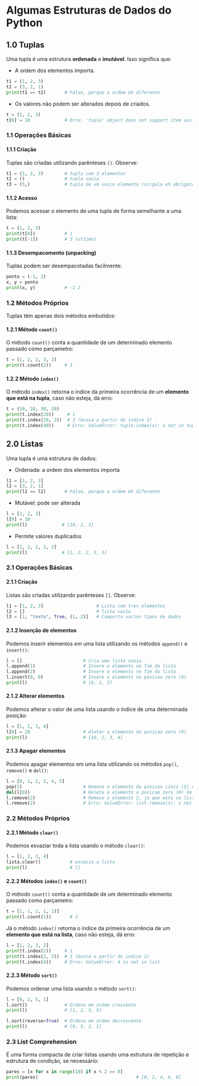 # Algumas Estruturas de Dados do Python

## 1.0 Tuplas
Uma tupla é uma estrutura **ordenada** e **imutável**. Isso significa que:

- A ordem dos elementos importa.
```python
t1 = (1, 2, 3)
t2 = (3, 2, 1)
print(t1 == t2)       # False, porque a ordem eh diferente
```
- Os valores não podem ser alterados depois de criados.
```python
t = (1, 2, 3)
t[0] = 10             # Erro: 'tuple' object does not support item assignment
```

### 1.1 Operações Básicas

#### 1.1.1 Criação
Tuplas são criadas utilizando parênteses `()`. Observe:
```python
t1 = (1, 2, 3)        # tupla com 3 elementos
t2 = ()               # tupla vazia
t3 = (5,)             # tupla de um unico elemento (vírgula eh obrigatoria)
```
#### 1.1.2 Acesso
Podemos acessar o elemento de uma tupla de forma semelhante a uma lista:
```python
t = (1, 2, 3)
print(t[0])           # 1
print(t[-1])          # 3 (ultimo)
```

#### 1.1.3 Desempacomento (unpacking)
Tuplas podem ser desempacotadas facilmente: 
```python
ponto = (-1, 2)
x, y = ponto
print(x, y)           # -1 2
```
### 1.2 Métodos Próprios
Tuplas têm apenas dois métodos embutidos:

#### 1.2.1 Método `count()`
O método `count()` conta a quantidade de um determinado elemento passado como parçametro:
```python
t = (1, 2, 2, 3, 2)
print(t.count(2))     # 3
```
#### 1.2.2 Método `index()`
O método `index()` retorna o índice da primeira ocorrência de um **elemento que está na tupla**, caso não esteja, dá erro:
```python
t = (10, 20, 30, 20)
print(t.index(20))     # 1
print(t.index(20, 2))  # 3 (busca a partir do indice 2)
print(t.index(40))     # Erro: ValueError: tuple.index(x): x not in tuple
```
## 2.0 Listas
Uma tupla é uma estrutura de dados:

- Ordenada:  a ordem dos elementos importa
```python
l1 = [1, 2, 3]
l2 = [3, 2, 1]
print(l1 == l2)       # False, porque a ordem eh diferente
```
- Mutável: pode ser alterada
```python
l = [1, 2, 3]
l[0] = 10
print(l)             # [10, 2, 3]
```
- Permite valores duplicados
```python
l = [1, 2, 2, 3, 3]
print(l)             # [1, 2, 2, 3, 3]
```

### 2.1 Operações Básicas

#### 2.1.1 Criação
Listas são criadas utilizando parênteses `[]`. Observe:
```python
l1 = [1, 2, 3]                    # Lista com tres elementos
l2 = []                           # lista vazia
l3 = [1, "texto", True, (1, 2)]   # Comporta varios tipos de dados
```
#### 2.1.2 Inserção de elementos
Podemos inserir elementos em uma lista utilizando os métodos `append()` e `insert()`:
```python
l = []                       # Cria uma lista vazia
l.append(1)                  # Insere o elemento no fim da lista
l.append(2)                  # Insere o elemento no fim da lista
l.insert(0, 0)               # Insere o elemento na posicao zero (0)
print(l)                     # [0, 1, 2]
```
#### 2.1.2 Alterar elementos
Podemos alterar o valor de uma lista usando o índice de uma determinada posição:
```python
l = [1, 2, 3, 4]
l[0] = 10                    # Aletar o elemento da posicao zero (0)
print(l)                     # [10, 2, 3, 4]
```
#### 2.1.3 Apagar elementos
Podemos apagar elementos em uma lista utilizando os métodos `pop()`, `remove()` e `del()`:
```python
l = [0, 1, 2, 3, 4, 5]
pop(5)                       # Remove o elemento da posicao cinco (5) da lista e retorna o elemento dessa posicao
del(l[0])                    # Deleta o elemento a posicao zero (0) da lista
l.remove(2)                  # Remove o elemento 2, ja que esta na lista
l.remove(2)                  # Erro: ValueError: list.remove(x): x not in list
```
### 2.2 Métodos Próprios
#### 2.2.1 Método `clear()`
Podemos esvaziar toda a lista usando o método `clear()`:
```python
l = [1, 2, 3, 4]
lista.clear()           # esvazia a lista
print(l)                # []
```

#### 2.2.2 Métodos `index()` e `count()`
O método `count()` conta a quantidade de um determinado elemento passado como parçametro:
```python
t = [1, 1, 2, 1, 2)]
print(l.count(1))       # 3
```
Já o  método `index()` retorna o índice da primeira ocorrência de um **elemento que está na lista**, caso não esteja, dá erro:
```python
l = [1, 2, 3, 2]
print(t.index(2))     # 1
print(t.index(2, 2))  # 3 (busca a partir do indice 2)
print(t.index(4))     # Erro: ValueError: 4 is not in list
```
#### 2.2.3 Método `sort()`
Podemos ordenar uma lista usando o método `sort()`:
```python
l = [9, 2, 5, 1]
l.sort()              # Ordena em ordem crescente
print(l)              # [1, 2, 5, 9]

l.sort(reverse=True)  # Ordena em ordem decrescente
print(l)              # [9, 5, 2, 1]
```
### 2.3 List Comprehension
É uma forma compacta de criar listas usando uma estrutura de repetição e estrutura de condição, se necessário:
```python
pares = [x for x in range(10) if x % 2 == 0]
print(pares)                                     # [0, 2, 4, 6, 8]
```
